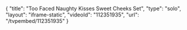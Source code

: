 {
    "title": "Too Faced Naughty Kisses   Sweet Cheeks Set",
    "type": "solo",
    "layout": "iframe-static",
    "videoId": "112351935",
    "url": "\/tvpembed\/112351935"
}